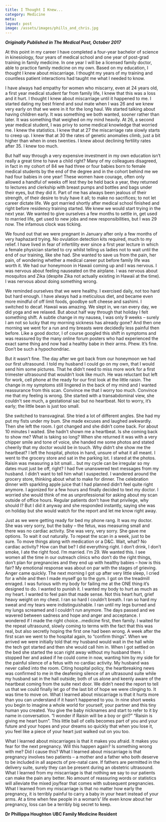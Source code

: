 ```yaml
---
title: I Thought I Knew...
category: Medicine
meta: 
layout: post
image: /assets/images/phills_and_chris.jpg
---
```

***Originally Published in The Medical Post, October 2017***

At this point in my career I have completed a four-year bachelor of science in kinesiology, four years of medical school and one year of post-grad training in family medicine. In one year I will be a licensed family doctor, able to practice family medicine on my own. Based on my education, I thought I knew about miscarriage. I thought my years of my training and countless patient interactions had taught me what I needed to know.

I have always had empathy for women who miscarry, even at 24 years old, a first year medical student far from family life, I knew that this was a loss and it hurt.
I thought I knew about miscarriage until it happened to me.
I started dating my best friend and soul mate when I was 26 and we knew very early on that we were in it for the long haul. We started talking about having children early. It was something we both wanted, sooner rather than later. It was something that weighed on my mind heavily. At 26, a second year medical student, I was privy to some medical knowledge that worried me. I knew the statistics. I knew that at 27 the miscarriage rate slowly starts to creep up. I knew that at 30 the rates of genetic anomalies climb, just a bit higher than when in ones twenties. I knew about declining fertility rates after 35. I knew too much.

But half way through a very expensive investment in my own education isn’t really a great time to have a child right? Many of my colleagues disagreed, in fact in my cohort of 84 we had three or four babies born to female medical students by the end of the degree and in the cohort behind me we had four babies in one year! These women have courage, often only allowed a handful of weeks off lest they be held back a year, they returned to lectures and clerkship with breast pumps and bottles and bags under their eyes, but they did it. Part of me has always been jealous of their strength, of their desire to truly have it all; to make no sacrifices; to not let career dictate life.
We got married shortly after medical school finished and right before residency training started. We knew we would start trying in the next year. We wanted to give ourselves a few months to settle in, get used to married life, get used to new jobs and new responsibilities, but I was 29 now. The infamous clock was ticking.

We found out that we were pregnant in January after only a few months of very haphazard trying. No ovulation detection kits required, much to my relief. I have lived in fear of infertility ever since a first year lecture in which a female physician started to cry whilst telling us ladies not to wait until the end of our training, like she had. She wanted to save us from the pain, her pain, of wondering whether a medical career put before family life was worth it.
We had our honeymoon in Hawaii coming up and I was nervous. I was nervous about feeling nauseated on the airplane. I was nervous about mosquitos and Zika (despite Zika not actually existing in Hawaii at the time). I was nervous about doing something wrong.

We reminded ourselves that we were healthy. I exercised daily, not too hard but hard enough. I have always had a meticulous diet, and became even more mindful of off limit foods, goodbye soft cheese and sashimi. I switched to decaf.
Hawaii was amazing. We slept in, we ran every day, we did yoga and we relaxed. But about half way through that holiday I felt something shift. A subtle change in my nausea, I was only 9 weeks – surely I am not so lucky that my morning sickness has already gone? And then one morning we went for a run and my breasts were decidedly
less painful then before. Like a good doctor, I of course googled this shift in symptoms and was reassured by the many online forum posters who had experienced the exact same thing and now had a healthy babe in their arms. Phew. It’s fine. Don’t be such a hypochondriac.

But it wasn’t fine. The day after we got back from our honeymoon we had our first ultrasound. I told my husband I could go on my own, that I would send him some pictures. That he didn’t need to miss more work for a first trimester ultrasound that wouldn’t look like much. He was reluctant but left for work, cell phone at the ready for our first look at the little raisin.
The change in my symptoms still lingered in the back of my mind and I wanted reassurance from this scan. Convince me that I worry too much. Convince me that my feeling is wrong. She started with a transabdominal view, she couldn't see much, a gestational sac but no heartbeat. Not to worry, it’s early; the little bean is just too small.

She switched to transvaginal. She tried a lot of different angles. She had my put my fists under my bum. She made excuses and laughed awkwardly. Then she left the room. I got changed and she didn’t come back. For about 10 minutes I waited. She hadn’t shown me a heartbeat. Is she coming back to show me? What is taking so long? When she returned it was with a very chipper smile and tone of voice, she handed me some photos and stated cheerily that my doctor would be in touch. Why didn’t she show me the heartbeat?
I left the hospital, photos in hand, unsure of what it all meant. I went to the grocery store and sat in the parking lot. I stared at the photos. Raisin was measuring a bit small... but my cycle can be irregular so my dates must just be off, right? I had five unanswered text messages from my husband. I didn’t want to tell him what I suspected. I wandered around the grocery store, thinking about what to make for dinner. The celebration dinner with sparkling apple juice that I had planned didn’t feel quite right anymore.
I agonized for a few hours and finally decided to text my doctor. I worried she would think of me as unprofessional for asking about my scan outside of office hours. Regular patients don’t have that privilege, why should I? But I did it anyway and she responded instantly, saying she was on holiday but she would watch for the report and let me know right away.

Just as we were getting ready for bed my phone rang. It was my doctor. She was very sorry, but the baby – the fetus, was measuring small and there was no cardiac activity. She was very, very sorry. She gave me options. To wait it out naturally. To repeat the scan in a week, just to be sure. To move things along with medication or a D&C.
Wait, what? No cardiac activity? How can that be? I did everything right. I don’t drink, I don’t smoke, I ate the right food. I’m married. I’m 29. We wanted this. I see women all the time in our outreach clinics who don’t do the right things, don’t plan for pregnancies and they end up with healthy babies – how is this fair?
My emotional response was about on par with the stages of grieving. Anger came quickly. The next morning I got up after very little sleep, I cried for a while and then I made myself go to the gym. I got on the treadmill enraged. I was furious with my body for failing me at the ONE thing it’s designed to do. I wanted to punish it. I wanted my body to hurt as much as my heart. I wanted to feel pain that made sense. Not this heart
hurt, grief heavy weight on my chest. I ran so hard I couldn’t breath. I ran so hard my sweat and my tears were indistinguishable. I ran until my legs burned and my lungs screamed and I couldn’t run anymore.
The days passed and we wavered between sadness and hope and anger and acceptance. I wondered if I made the right choice...medicine first, then family.
I waited for the repeat ultrasound, slowly coming to terms with the fact that this was real, but also secretly hoping the first one had been wrong.
A week after the first scan we went to the hospital again, to “confirm things”. When we arrived we were initially told that my husband would wait in the hall while the tech got started and then she would call him in. When I got settled on the bed she started the scan right away without my husband there. I stopped her and asked if he could come in now, wanting him by my side for the painful silence of a fetus with no cardiac activity.
My husband was never called into the room. Citing hospital policy, the heartbreaking news was confirmed to me in the deafening silence of an ultrasound suite while my husband sat in the hall outside; both of us alone and keenly aware of the heartbeat coming from the suite next door. We didn’t need the report to tell us that we could finally let go of the last bit of hope we were clinging to. It was time to move on.
What I learned about miscarriage is that it hurts more than you can understand if it hasn’t happened to you. In nine short weeks you begin to imagine a whole world for yourself, your partner and this tiny human you created. You give the baby nicknames and start to refer to it by name in conversation. “I wonder if Raisin will be a boy or girl?” “Raisin is giving me heart burn”. This little ball of cells becomes part of you and your future and your hopes and your dreams so quickly that when you lose it, you feel like a piece of your heart just walked out on you too.

What I learned about miscarriages is that it makes you afraid. It makes you fear for the next pregnancy. Will this happen again? Is something wrong with me? Did I cause this?
What I learned about miscarriage is that pregnancy involves two patients – a mother and a father who both deserve to be included in all aspects of pre-natal care. If fathers are permitted in the delivery suite, surely they can be present during an obstetric ultrasound.
What I learned from my miscarriage is that nothing we say to our patients can make the pain any better. No amount of reassuring words or statistics will alleviate the mixed joy/fear that comes with subsequent pregnancies.
What I learned from my miscarriage is that no matter how early the pregnancy, it is terribly painful to carry a baby in your heart instead of your arms. At a time when few people in a woman’s’ life even know about her pregnancy, loss can be a terribly big secret to keep.

**Dr Phillippa Houghton**
**UBC Family Medicine Resident**
